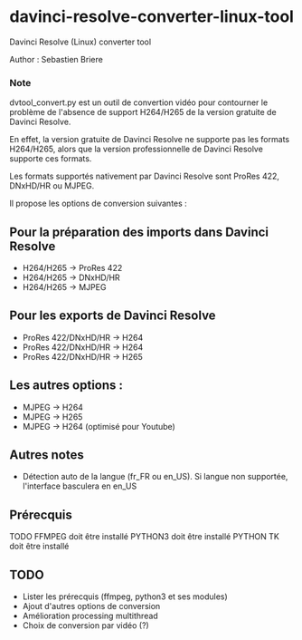 # davinci-resolve-converter-linux-tool
Davinci Resolve (Linux) converter tool

Author : Sebastien Briere

### Note

dvtool_convert.py est un outil de convertion vidéo pour contourner le problème de l'absence de support H264/H265 de la version gratuite de Davinci Resolve.

En effet, la version gratuite de Davinci Resolve ne supporte pas les formats H264/H265, alors que la version professionnelle de Davinci Resolve supporte ces formats.

Les formats supportés nativement par Davinci Resolve sont ProRes 422, DNxHD/HR ou MJPEG.

Il propose les options de conversion suivantes :

## Pour la préparation des imports dans Davinci Resolve
- H264/H265 -> ProRes 422
- H264/H265 -> DNxHD/HR
- H264/H265 -> MJPEG

## Pour les exports de Davinci Resolve
- ProRes 422/DNxHD/HR -> H264
- ProRes 422/DNxHD/HR  -> H264
- ProRes 422/DNxHD/HR  -> H265

## Les autres options :
- MJPEG -> H264
- MJPEG -> H265
- MJPEG -> H264 (optimisé pour Youtube)

## Autres notes
- Détection auto de la langue (fr_FR ou en_US). Si langue non supportée, l'interface basculera en en_US

## Prérecquis
TODO
FFMPEG doit être installé
PYTHON3 doit être installé
PYTHON TK doit être installé

## TODO
- Lister les prérecquis (ffmpeg, python3 et ses modules)
- Ajout d'autres options de conversion
- Amélioration processing multithread
- Choix de conversion par vidéo (?)
